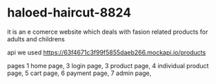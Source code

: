 # haloed-haircut-8824

it is an e comerce website which deals with fasion related products for adults and childrens


api we used
https://63f4671c3f99f5855daeb266.mockapi.io/products

pages 
1 home page, 
3 login page,
3 product page,
4 individual product page,
5 cart page,
6 payment page,
7 admin page,



 
